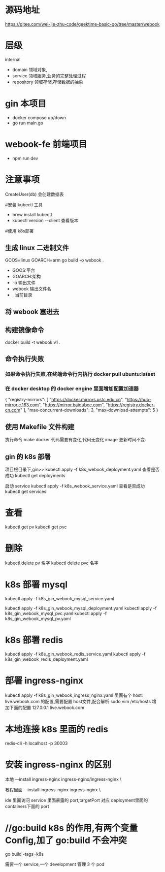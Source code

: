 # 源码地址 
https://gitee.com/wei-jie-zhu-code/geektime-basic-go/tree/master/webook


# 层级
internal
- domain 领域对象,
- service 领域服务,业务的完整处理过程
- repository 领域存储,存储数据的抽象


# gin 本项目
- docker compose up/down
- go run main.go

# webook-fe 前端项目
- npm run dev

# 注意事项
CreateUser(db) 会创建数据表

#安装 kubectl 工具
- brew install kubectl
- kubectl version --client 查看版本

#使用 k8s部署

## 生成 linux 二进制文件
GOOS=linux GOARCH=arm go build -o webook .
- GOOS:平台
- GOARCH:架构
- -o 输出文件 
- webook 输出文件名
- . 当前目录
## 将 webook 塞进去

## 构建镜像命令
docker build -t webook:v1 .
## 命令执行失败
### 如果命令执行失败,在终端命令行内执行 docker pull ubuntu:latest
### 在 docker desktop 的 docker engine 里面增加配置加速器
{
"registry-mirrors": [
"https://docker.mirrors.ustc.edu.cn",
"https://hub-mirror.c.163.com",
"https://mirror.baidubce.com",
"https://registry.docker-cn.com"
],
"max-concurrent-downloads": 3,
"max-download-attempts": 5
}

## 使用 Makefile 文件构建
执行命令 make docker
代码需要有变化,代码无变化 image 更新时间不变.

## gin 的 k8s 部署
项目根目录下,gin>>
kubectl apply -f k8s_webook_deployment.yaml
查看是否成功
kubectl get deployments

启动 service
kubectl apply -f k8s_webook_service.yaml
查看是否成功
kubectl get services

# 查看
kubectl get pv
kubectl get pvc

# 删除
kubectl delete pv 名字
kubectl delete pvc 名字

# k8s 部署 mysql
kubectl apply -f  k8s_gin_webook_mysql_service.yaml

kubectl apply -f  k8s_gin_webook_mysql_deployment.yaml
kubectl apply -f  k8s_gin_webook_mysql_pvc.yaml
kubectl apply -f  k8s_gin_webook_mysql_pv.yaml

# k8s 部署 redis
kubectl apply -f k8s_gin_webook_redis_service.yaml
kubectl apply -f k8s_gin_webook_redis_deployment.yaml

# 部署 ingress-nginx
kubectl apply -f k8s_gin_webook_ingress_nginx.yaml
里面有个 host: live.webook.com 的配置,需要配置 host文件,配合解析
sudo vim /etc/hosts
增加下面的配置
127.0.0.1 live.webook.com



# 本地连接 k8s 里面的 redis
redis-cli -h localhost -p 30003


# 安装 ingress-nginx 的区别
本地
--install ingress-nginx ingress-nginx/ingress-nginx \

教程里面
--install ingress-nginx ingress-nginx \


ide 里面访问 service 里面暴露的 port,targetPort 对应 deployment里面的containers下面的 port

# //go:build k8s 的作用,有两个变量 Config,加了 go:build 不会冲突
go build -tags=k8s








需要一个 service,一个 development 管理 3 个 pod

